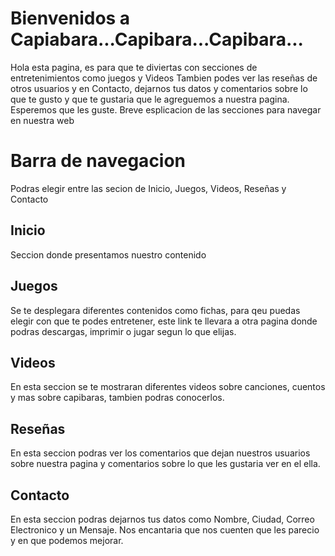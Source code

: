 # Bienvenidos a Capiabara...Capibara...Capibara...

Hola esta pagina, es para que te diviertas con secciones de entretenimientos como juegos y Videos
Tambien podes ver las reseñas de otros usuarios y en Contacto, dejarnos tus datos y comentarios sobre lo que te gusto y que te gustaria que le agreguemos a nuestra pagina.
Esperemos que les guste.
Breve esplicacion de las secciones para navegar en nuestra web

# Barra de navegacion
Podras elegir entre las secion de Inicio, Juegos, Videos, Reseñas y Contacto

## Inicio
Seccion donde presentamos nuestro contenido 

## Juegos

Se te desplegara diferentes contenidos como fichas, para qeu puedas elegir con que te podes entretener, este link te llevara a otra pagina donde podras descargas, imprimir o jugar segun lo que elijas.

## Videos
En esta seccion se te mostraran diferentes videos sobre canciones, cuentos y mas sobre capibaras, tambien podras conocerlos.


## Reseñas

En esta seccion podras ver los comentarios que dejan nuestros usuarios sobre nuestra pagina y comentarios sobre lo que les gustaria ver en el ella.

## Contacto

En esta seccion podras dejarnos tus datos como Nombre, Ciudad, Correo Electronico y un Mensaje. 
Nos encantaria que nos cuenten que les parecio y en que podemos mejorar. 
